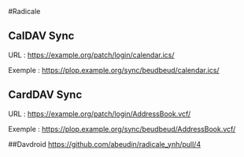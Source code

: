 #Radicale
## CalDAV Sync
URL : https://example.org/patch/login/calendar.ics/

Exemple : https://plop.example.org/sync/beudbeud/calendar.ics/

## CardDAV Sync
URL : https://example.org/patch/login/AddressBook.vcf/

Exemple : https://plop.example.org/sync/beudbeud/AddressBook.vcf/

##Davdroid
https://github.com/abeudin/radicale_ynh/pull/4
